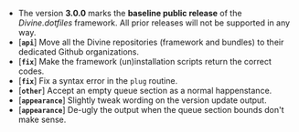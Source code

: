 * The version **3.0.0** marks the **baseline public release** of the *Divine.dotfiles* framework. All prior releases will not be supported in any way.
* [**`api`**] Move all the Divine repositories (framework and bundles) to their dedicated Github organizations.
* [**`fix`**] Make the framework (un)installation scripts return the correct codes.
* [**`fix`**] Fix a syntax error in the `plug` routine.
* [**`other`**] Accept an empty queue section as a normal happenstance.
* [**`appearance`**] Slightly tweak wording on the version update output.
* [**`appearance`**] De-ugly the output when the queue section bounds don't make sense.